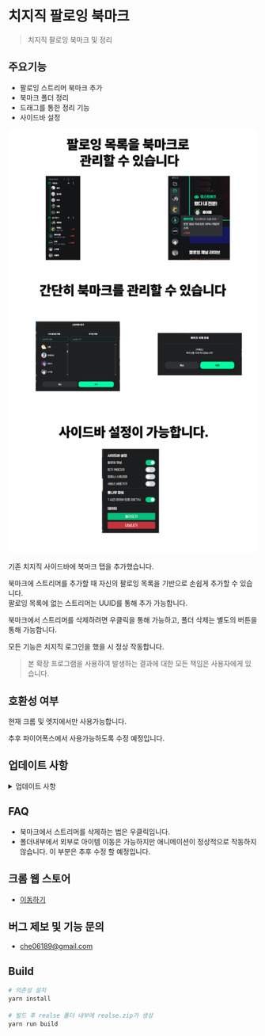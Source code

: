 # 치지직 팔로잉 북마크

> 치지직 팔로잉 북마크 및 정리

## 주요기능

- 팔로잉 스트리머 북마크 추가
- 북마크 폴더 정리
- 드래그를 통한 정리 기능
- 사이드바 설정

![스크린샷 1](./docs/images/1.png)  
![스크린샷 2](./docs/images/2.png)
![스크린샷 3](./docs/images/3.png)

기존 치지직 사이드바에 북마크 탭을 추가했습니다.

북마크에 스트리머를 추가할 때 자신의 팔로잉 목록을 기반으로 손쉽게 추가할 수 있습니다.  
팔로잉 목록에 없는 스트리머는 UUID를 통해 추가 가능합니다.

북마크에서 스트리머를 삭제하려면 우클릭을 통해 가능하고, 폴더 삭제는 별도의 버튼을 통해 가능합니다.

모든 기능은 치지직 로그인을 했을 시 정상 작동합니다.

> 본 확장 프로그램을 사용하여 발생하는 결과에 대한 모든 책임은 사용자에게 있습니다.

## 호환성 여부

현재 크롬 및 엣지에서만 사용가능합니다.

추후 파이어폭스에서 사용가능하도록 수정 예정입니다.

## 업데이트 사항

<details>
<summary>
업데이트 사항
</summary>

- 1.1.0 : 밝은테마 모드에서도 정상적으로 보이도록 수정했습니다.
- 1.2.0 : 넓은 화면 또는 전체화면 전환 후 복귀 시 북마크 UI가 사라지던 문제를 수정했습니다.
- 1.2.1 : 북마크 간 간격 조절 및 자잘한 불편사항 개선

</details>

## FAQ

- 북마크에서 스트리머를 삭제하는 법은 우클릭입니다.
- 폴더내부에서 외부로 아이템 이동은 가능하지만 애니메이션이 정상적으로 작동하지 않습니다. 이 부분은 추후 수정 할 예정입니다.

## 크롬 웹 스토어

- [이동하기](https://chromewebstore.google.com/detail/%EC%B9%98%EC%A7%80%EC%A7%81-%ED%8C%94%EB%A1%9C%EC%9E%89-%EB%B6%81%EB%A7%88%ED%81%AC/nbnlaahmoodclieojdkinbajaobplhjg?hl=ko&utm_source=ext_sidebar)

## 버그 제보 및 기능 문의

- che06189@gmail.com

## Build

```bash
# 의존성 설치
yarn install

# 빌드 후 realse 폴더 내부에 realse.zip가 생성
yarn run build
```
